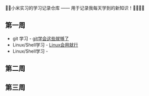 🎈🎈小米实习的学习记录仓库 —— 用于记录我每天学到的新知识！🧑‍💻🧑‍💻



## 第一周

- git 学习 - [git学会这些就够了](https://linkasage.github.io/posts/125dfa57.html)
- Linux/Shell学习 - [Linux会用就行](https://linkasage.github.io/posts/8acc3fa4.html)
- Linux/Shell学习 - 





## 第二周







## 第三周 

